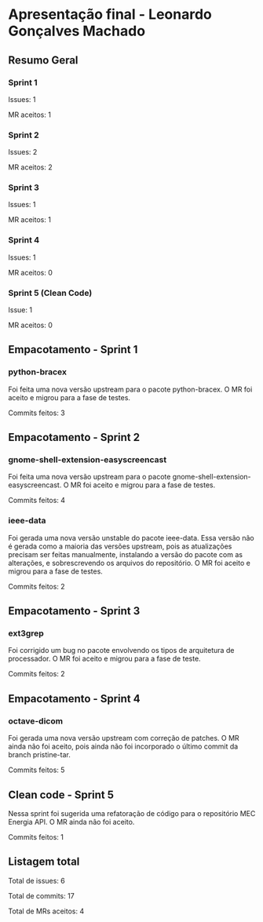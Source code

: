 # Apresentação final - Leonardo Gonçalves Machado

## Resumo Geral

### Sprint 1

Issues: 1

MR aceitos: 1

### Sprint 2

Issues: 2

MR aceitos: 2

### Sprint 3

Issues: 1

MR aceitos: 1

### Sprint 4

Issues: 1

MR aceitos: 0

### Sprint 5 (Clean Code)

Issue: 1

MR aceitos: 0

## Empacotamento - Sprint 1

### python-bracex

Foi feita uma nova versão upstream para o pacote python-bracex. O MR foi aceito e migrou para a fase de testes.

Commits feitos: 3

## Empacotamento - Sprint 2

### gnome-shell-extension-easyscreencast

Foi feita uma nova versão upstream para o pacote gnome-shell-extension-easyscreencast. O MR foi aceito e migrou para a fase de testes.

Commits feitos: 4

### ieee-data

Foi gerada uma nova versão unstable do pacote ieee-data. Essa versão não é gerada como a maioria das versões upstream, pois as atualizações precisam ser feitas manualmente, instalando a versão do pacote com as alterações, e sobrescrevendo os arquivos do repositório. O MR foi aceito e migrou para a fase de testes.

Commits feitos: 2

## Empacotamento - Sprint 3

### ext3grep

Foi corrigido um bug no pacote envolvendo os tipos de arquitetura de processador. O MR foi aceito e migrou para a fase de teste.

Commits feitos: 2

## Empacotamento - Sprint 4

### octave-dicom

Foi gerada uma nova versão upstream com correção de patches. O MR ainda não foi aceito, pois ainda não foi incorporado o último commit da branch pristine-tar.

Commits feitos: 5

## Clean code - Sprint 5

Nessa sprint foi sugerida uma refatoração de código para o repositório MEC Energia API. O MR ainda não foi aceito.

Commits feitos: 1

## Listagem total

Total de issues: 6

Total de commits: 17

Total de MRs aceitos: 4